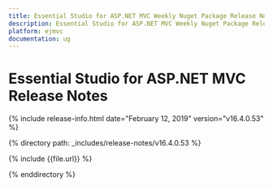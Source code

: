 ```yaml
---
title: Essential Studio for ASP.NET MVC Weekly Nuget Package Release Notes  
description: Essential Studio for ASP.NET MVC Weekly Nuget Package Release Notes  
platform: ejmvc
documentation: ug
---
```


# Essential Studio for ASP.NET MVC  Release Notes  

{% include release-info.html date="February 12, 2019"  version="v16.4.0.53" %} 


{% directory path: _includes/release-notes/v16.4.0.53 %}

{% include {{file.url}} %}

{% enddirectory %}